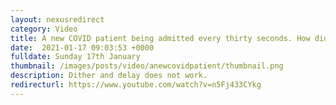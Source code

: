 ```yaml
---
layout: nexusredirect
category: Video
title: A new COVID patient being admitted every thirty seconds. How did we get here?
date:  2021-01-17 09:03:53 +0000
fulldate: Sunday 17th January
thumbnail: /images/posts/video/anewcovidpatient/thumbnail.png
description: Dither and delay does not work.
redirecturl: https://www.youtube.com/watch?v=n5Fj433CYkg
---
```

